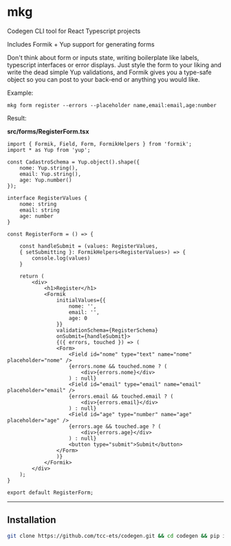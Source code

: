 # mkg

Codegen CLI tool for React Typescript projects

Includes Formik + Yup support for generating forms

Don't think about form or inputs state, writing boilerplate like labels, typescript interfaces or error displays. Just style the form to your liking and write the dead simple Yup validations, and Formik gives you a type-safe object so you can post to your back-end or anything you would like.

Example: 

    mkg form register --errors --placeholder name,email:email,age:number

Result:

**src/forms/RegisterForm.tsx**
```tsx
import { Formik, Field, Form, FormikHelpers } from 'formik';
import * as Yup from 'yup';

const CadastroSchema = Yup.object().shape({
    nome: Yup.string(),
    email: Yup.string(),
    age: Yup.number()
});

interface RegisterValues {
    nome: string
    email: string
    age: number
}

const RegisterForm = () => {

    const handleSubmit = (values: RegisterValues, 
    { setSubmitting }: FormikHelpers<RegisterValues>) => {
        console.log(values)
    }

    return (
        <div>
            <h1>Register</h1>
            <Formik
                initialValues={{
                    nome: '',
                    email: '',
                    age: 0
                }}
                validationSchema={RegisterSchema}
                onSubmit={handleSubmit}>
                {({ errors, touched }) => (
                <Form>
                    <Field id="nome" type="text" name="nome" placeholder="nome" />
                    {errors.nome && touched.nome ? (
                        <div>{errors.nome}</div>
                    ) : null}
                    <Field id="email" type="email" name="email" placeholder="email" />
                    {errors.email && touched.email ? (
                        <div>{errors.email}</div>
                    ) : null}
                    <Field id="age" type="number" name="age" placeholder="age" />
                    {errors.age && touched.age ? (
                        <div>{errors.age}</div>
                    ) : null}
                    <button type="submit">Submit</button>
                </Form>
                )}
            </Formik>
        </div>
    );
}

export default RegisterForm;
```

---

## Installation
```bash
git clone https://github.com/tcc-ets/codegen.git && cd codegen && pip install .
```